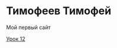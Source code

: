 

# Тимофеев Тимофей
Мой первый сайт

[Урок 12](https://timatmofeev.github.io/lesson_12/?# "Описание")

